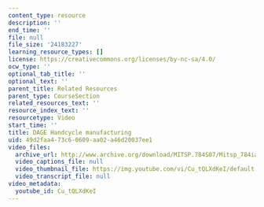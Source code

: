 ```yaml
---
content_type: resource
description: ''
end_time: ''
file: null
file_size: '24183227'
learning_resource_types: []
license: https://creativecommons.org/licenses/by-nc-sa/4.0/
ocw_type: ''
optional_tab_title: ''
optional_text: ''
parent_title: Related Resources
parent_type: CourseSection
related_resources_text: ''
resource_index_text: ''
resourcetype: Video
start_time: ''
title: DAGE Handcycle manufacturing
uid: 49d2faa4-73c6-0609-aa02-a46d20037ee1
video_files:
  archive_url: http://www.archive.org/download/MITSP.784S07/Mitsp_784iap07_dage_300k.mp4
  video_captions_file: null
  video_thumbnail_file: https://img.youtube.com/vi/Cu_tQLXdKeI/default.jpg
  video_transcript_file: null
video_metadata:
  youtube_id: Cu_tQLXdKeI
---
```

